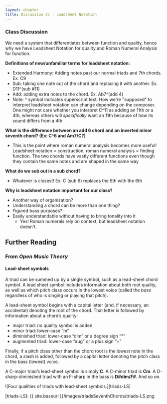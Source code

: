 ```yaml
---
layout: chapter
title: Discussion 3c - Leadsheet Notation
---
```


### Class Discussion

We need a system that differentiates between function and quality, hence why we have Leadsheet Notation for quality and Roman Numeral Analysis for function. 

**Definitions of new/unfamiliar terms for leadsheet notation:**
- Extended Harmony: Adding notes past our normal triads and 7th chords. Ex. C9 
- Sub: taking one note out of the chord and replacing it with another. Ex. D11^(sub #11)
- Add: adding extra notes to the chord. Ex. Ab7^(add 4)
- Note: ^ symbol indicates superscript text.
How we're "supposed" to interpret leadsheet notation can change depending on the composer. One might not care whether you interpret C^11 as adding an 11th or a 4th, whereas others will *specifically* want an 11th because of how its sound differs from a 4th

**What is the difference between an add 6 chord and an inverted minor seventh chord? (Ex: C^6 and Am7/C?)**
- This is the point where roman numeral analysis becomes more useful! Leadsheet notation = construction, roman numeral analysis = finding function. The two chords have vastly different functions even though they contain the same notes and are shaped in the same way

**What do we sub out in a sub chord?**
- Whatever is closest! Ex: C (sub 6) replaces the 5th with the 6th

**Why is leadsheet notation important for our class?**
- Another way of organization?
- Understanding a chord can be more than one thing?
- Figured bass purposes?
- Easily understandable without having to bring tonality into it
  - Yes! Roman numerals rely on context, but leadsheet notation doesn't.

## Further Reading

### From *Open Music Theory*

#### Lead-sheet symbols

A triad can be summed up by a single symbol, such as a lead-sheet chord symbol. A lead sheet symbol includes information about both root quality, as well as which pitch class occurs in the lowest voice (called the *bass* regardless of who is singing or playing that pitch).

A lead-sheet symbol begins with a capital letter (and, if necessary, an accidental) denoting the root of the chord. That letter is followed by information about a chord’s quality:

-   major triad: no quality symbol is added
-   minor triad: lower-case “m”
-   diminished triad: lower-case “dim” or a degree sign “°”
-   augmented triad: lower-case “aug” or a plus sign “+”

Finally, if a pitch class other than the chord root is the lowest note in the chord, a slash is added, followed by a capital letter denoting the pitch class in the bass (lowest) voice.

A C-major triad’s lead-sheet symbol is simply **C**. A C-minor triad is **Cm**. A D-sharp-diminished triad with an F-sharp in the bass is **D\#dim/F\#**. And so on.

![Four qualities of triads with lead-sheet symbols.][triads-LS]

[triads-LS]: {{ site.baseurl }}/images/triadsSeventhChords/triads-LS.png
